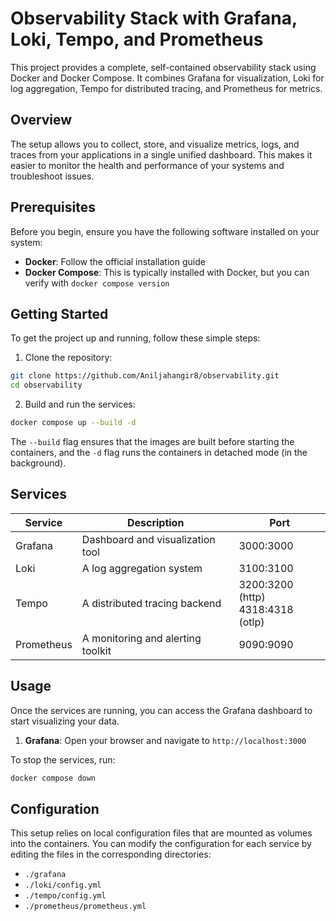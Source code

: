 # Observability Stack with Grafana, Loki, Tempo, and Prometheus

This project provides a complete, self-contained observability stack using Docker and Docker Compose. It combines Grafana for visualization, Loki for log aggregation, Tempo for distributed tracing, and Prometheus for metrics.

## Overview

The setup allows you to collect, store, and visualize metrics, logs, and traces from your applications in a single unified dashboard. This makes it easier to monitor the health and performance of your systems and troubleshoot issues.

## Prerequisites

Before you begin, ensure you have the following software installed on your system:

- **Docker**: Follow the official installation guide
- **Docker Compose**: This is typically installed with Docker, but you can verify with `docker compose version`

## Getting Started

To get the project up and running, follow these simple steps:

1. Clone the repository:
```bash
git clone https://github.com/Aniljahangir8/observability.git
cd observability
```

2. Build and run the services:
```bash
docker compose up --build -d
```
The `--build` flag ensures that the images are built before starting the containers, and the `-d` flag runs the containers in detached mode (in the background).

## Services

| Service    | Description                       | Port      |         
|------------|-----------------------------------|-----------|
| Grafana    | Dashboard and visualization tool  | 3000:3000 |
| Loki       | A log aggregation system          | 3100:3100 |
| Tempo      | A distributed tracing backend     | 3200:3200 (http)<br/>4318:4318 (otlp) |
| Prometheus | A monitoring and alerting toolkit | 9090:9090 |

## Usage

Once the services are running, you can access the Grafana dashboard to start visualizing your data.

1. **Grafana**: Open your browser and navigate to `http://localhost:3000`

To stop the services, run:
```bash
docker compose down
```

## Configuration

This setup relies on local configuration files that are mounted as volumes into the containers. You can modify the configuration for each service by editing the files in the corresponding directories:

- `./grafana`
- `./loki/config.yml`
- `./tempo/config.yml`
- `./prometheus/prometheus.yml`
